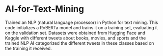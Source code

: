 # AI-for-Text-Mining
Trained an NLP (natural language processor) in Python for text mining.
This code initializes a RoBERTa model and trains it on a training set, evaluating it on the validation set. Datasets were obtained from Hugging Face and Kaggle with different tweets about books, movies, and sports and the trained NLP AI categorized the different tweets in these classes based on the training it received.
